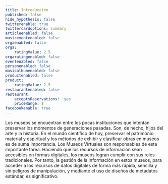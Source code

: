 ```yaml
---
title: Introducción
published: false
hide_hypothesis: false
twitterenable: true
twittercardoptions: summary
articleenabled: false
musiceventenabled: false
orgaenabled: false
orga:
    ratingValue: 2.5
orgaratingenabled: false
eventenabled: false
personenabled: false
musicalbumenabled: false
productenabled: false
product:
    ratingValue: 2.5
restaurantenabled: false
restaurant:
    acceptsReservations: 'yes'
    priceRange: $
facebookenable: true
---
```


Los museos se encuentran entre los pocas instituciones que intentan preservar los momentos de generaciones pasadas. Son, de hecho, hijos del arte y la historia. 
En el mundo científico de hoy, preservar el patrimonio material y espiritual y los métodos de exhibir y clasificar obras en museos es de suma importancia. Los Museos Virtuales son responsables de esta importante tarea. Haciendo que los recursos de información sean accesibles en formas digitales, los museos logran cumplir con sus roles tradicionales. 
Por tanto, la gestión de la información en estos museos, para acceder a los recursos de datos digitales de forma más rápida, sencilla y sin peligros de manipulación, y mediante el uso de diseños de metadatos estándar, es significativo.

